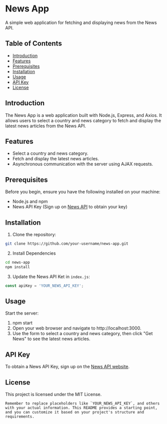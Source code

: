 # News App

A simple web application for fetching and displaying news from the News API.

## Table of Contents
- [Introduction](#introduction)
- [Features](#features)
- [Prerequisites](#prerequisites)
- [Installation](#installation)
- [Usage](#usage)
- [API Key](#api-key)
- [License](#license)

## Introduction

The News App is a web application built with Node.js, Express, and Axios. It allows users to select a country and news category to fetch and display the latest news articles from the News API.

## Features

- Select a country and news category.
- Fetch and display the latest news articles.
- Asynchronous communication with the server using AJAX requests.

## Prerequisites

Before you begin, ensure you have the following installed on your machine:

- Node.js and npm
- News API Key (Sign up on [News API](https://newsapi.org/) to obtain your key)

## Installation

1. Clone the repository:

  ```bash
  git clone https://github.com/your-username/news-app.git
  ```

2. Install Dependencies

  ```bash
  cd news-app
  npm install
  ```

3. Update the News API Ket in `index.js`:

  ```javascript
  const apiKey = 'YOUR_NEWS_API_KEY';
  ```

## Usage
  Start the server:
  1. npm start
  2. Open your web browser and navigate to http://localhost:3000.
  3. Use the form to select a country and news category, then click "Get News" to see the latest news articles.

## API Key
  To obtain a News API Key, sign up on the [News API website](https://newsapi.org/). 

## License
  This project is licensed under the MIT License.

  ```vbnet
 Remember to replace placeholders like `YOUR_NEWS_API_KEY`, and others with your actual information. This README provides a starting point, and you can customize it based on your project's structure and requirements.
  ```
